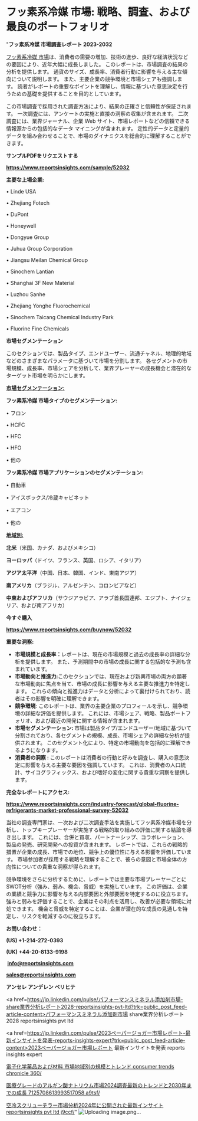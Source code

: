 # フッ素系冷媒 市場: 戦略、調査、および最良のポートフォリオ

"<strong>フッ素系冷媒 市場調査レポート 2023-2032</strong>

<a href=https://www.reportsinsights.com/sample/52032>フッ素系冷媒 市場</a>は、消費者の需要の増加、技術の進歩、良好な経済状況などの要因により、近年大幅に成長しました。 このレポートは、市場調査の結果の分析を提供します。 通貨のサイズ、成長率、消費者行動に影響を与える主な傾向について説明します。 また、主要企業の競争環境と市場シェアも強調します。 読者がレポートの重要なポイントを理解し、情報に基づいた意思決定を行うための基礎を提供することを目的としています。

この市場調査で採用された調査方法により、結果の正確さと信頼性が保証されます。 一次調査には、アンケートの実施と直接の洞察の収集が含まれます。 二次調査には、業界ジャーナル、企業 Web サイト、市場レポートなどの信頼できる情報源からの包括的なデータ マイニングが含まれます。 定性的データと定量的データを組み合わせることで、市場のダイナミクスを総合的に理解することができます。

<strong><b>サンプルPDFをリクエストする</b></strong>

<a href=https://www.reportsinsights.com/sample/52032><strong><u>https://www.reportsinsights.com/sample/52032</u></strong></a>

<strong>主要な上場企業:</strong>

• Linde USA

• Zhejiang Fotech

• DuPont

• Honeywell

• Dongyue Group

• Juhua Group Corporation

• Jiangsu Meilan Chemical Group

• Sinochem Lantian

• Shanghai 3F New Material

• Luzhou Sanhe

• Zhejiang Yonghe Fluorochemical

• Sinochem Taicang Chemical Industry Park

• Fluorine Fine Chemicals

<strong>市場セグメンテーション</strong>

このセクションでは、製品タイプ、エンドユーザー、流通チャネル、地理的地域などのさまざまなパラメータに基づいて市場を分割します。 各セグメントの市場規模、成長率、市場シェアを分析して、業界プレーヤーの成長機会と潜在的なターゲット市場を明らかにします。

<strong><u>市場セグメンテーション</u></strong><strong><u>:</u></strong>

<strong>フッ素系冷媒 市場タイプのセグメンテーション:</strong>

• フロン

• HCFC

• HFC

• HFO

• 他の

<strong>フッ素系冷媒 市場アプリケーションのセグメンテーション:</strong>

• 自動車

• アイスボックス/冷蔵キャビネット

• エアコン

• 他の

<strong><u>地域別</u></strong><strong><u>:</u></strong>

<strong>北米</strong>（米国、カナダ、およびメキシコ）

<strong>ヨーロッパ</strong>（ドイツ、フランス、英国、ロシア、イタリア）

<strong>アジア太平洋</strong>（中国、日本、韓国、インド、東南アジア）

<strong>南アメリカ</strong>（ブラジル、アルゼンチン、コロンビアなど）

<strong>中東およびアフリカ</strong>（サウジアラビア、アラブ首長国連邦、エジプト、ナイジェリア、および南アフリカ）

<strong>今すぐ購入</strong>

<a href=https://www.reportsinsights.com/buynow/52032><strong><u>https://www.reportsinsights.com/buynow/52032</u></strong></a>

<strong>重要な洞察:</strong>
<ul>
  <li><strong>市場規模と成長率：</strong>レポートは、現在の市場規模と過去の成長率の詳細な分析を提供します。 また、予測期間中の市場の成長に関する包括的な予測も含まれています。</li>
  <li><strong>市場動向と推進力:</strong>このセクションでは、現在および新興市場の両方の顕著な市場動向に焦点を当て、市場の成長に影響を与える主要な推進力を特定します。 これらの傾向と推進力はデータと分析によって裏付けられており、読者はその影響を明確に理解できます。</li>
  <li><strong>競争環境</strong>: このレポートは、業界の主要企業のプロフィールを示し、競争環境の詳細な評価を提供します。 これには、市場シェア、戦略、製品ポートフォリオ、および最近の開発に関する情報が含まれます。</li>
  <li><strong>市場セグメンテーション: </strong>市場は製品タイプ/エンドユーザー/地域に基づいて分割されており、各セグメントの規模、成長、市場シェアの詳細な分析が提供されます。 このセグメント化により、特定の市場動向を包括的に理解できるようになります。</li>
  <li><strong>消費者の洞察 : </strong>このレポートは消費者の行動と好みを調査し、購入の意思決定に影響を与える主要な要因を強調しています。 これは、消費者の人口統計、サイコグラフィックス、および嗜好の変化に関する貴重な洞察を提供します。</li>
</ul>
<strong>完全なレポートにアクセス:</strong>

<a href=https://www.reportsinsights.com/industry-forecast/global-fluorine-refrigerants-market-professional-survey-52032><strong><u><b>https://www.reportsinsights.com/industry-forecast/global-fluorine-refrigerants-market-professional-survey-52032</b></u></strong></a>

当社の調査専門家は、一次および二次調査手法を実施してフッ素系冷媒市場を分析し、トップキープレーヤーが実施する戦略的取り組みの評価に関する結論を導き出します。 これには、合併と買収、パートナーシップ、コラボレーション、製品の発売、研究開発への投資が含まれます。 レポートでは、これらの戦略的措置が企業の成長、市場での地位、競争上の優位性に与える影響を評価しています。 市場参加者が採用する戦略を理解することで、彼らの意図と市場全体の方向性についての貴重な洞察が得られます。

競争環境をさらに分析するために、レポートでは主要な市場プレーヤーごとにSWOT分析（強み、弱み、機会、脅威）を実施しています。 この評価は、企業の業績と競争力に影響を与える内部要因と外部要因を特定するのに役立ちます。 強みと弱みを評価することで、企業はその利点を活用し、改善が必要な領域に対処できます。 機会と脅威を特定することは、企業が潜在的な成長の見通しを特定し、リスクを軽減するのに役立ちます。

<strong>お問い合わせ：</strong>

<strong>(US) +1-214-272-0393</strong>

<strong>(UK) +44-20-8133-9198</strong>

<strong> </strong><a href=info@reportsinsights.com><strong><u>info@reportsinsights.com</u></strong></a>

<a href=sales@reportsinsights.com><strong><u>sales@reportsinsights.com</u></strong></a>

<strong>アンセレ アンデレン ベリヒテ</strong>

<a href=https://jp.linkedin.com/pulse/パフォーマンスミネラル添加剤市場-share業界分析レポート2028-reportsinsights-pvt-ltd?trk=public_post_feed-article-content>パフォーマンスミネラル添加剤市場 share業界分析レポート2028 reportsinsights pvt ltd</a>

<a href=https://jp.linkedin.com/pulse/2023ペーパージョガー市場レポート-最新インサイトを発表-reports-insights-expert?trk=public_post_feed-article-content>2023ペーパージョガー市場レポート 最新インサイトを発表 reports insights expert</a>

<a href=https://www.linkedin.com/pulse/電子化学薬品および材料-市場地域別の規模とトレンド-consumer-trends-chronicle-360/>電子化学薬品および材料 市場地域別の規模とトレンド consumer trends chronicle 360/</a>

<a href=https://www.linkedin.com/pulse/医療グレードのアルギン酸ナトリウム市場2024調査最新のトレンドと2030年までの成長-7125708613993517058-a9tsf/>医療グレードのアルギン酸ナトリウム市場2024調査最新のトレンドと2030年までの成長 7125708613993517058 a9tsf/</a>

<a href=https://www.linkedin.com/pulse/空冷スクリューチラー市場分析2024年に公開された最新インサイト-reportsinsights-pvt-ltd-j9ccf/>空冷スクリューチラー市場分析2024年に公開された最新インサイト reportsinsights pvt ltd j9ccf/</a>"
![Uploading image.png…]()
